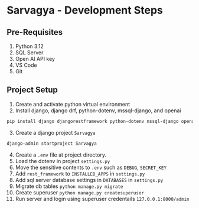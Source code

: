 # Sarvagya - Development Steps

## Pre-Requisites

1. Python 3.12
2. SQL Server
3. Open AI API key
4. VS Code
5. Git

## Project Setup

1. Create and activate python virtual environment
2. Install django, django drf, python-dotenv, mssql-django, and openai
```sh
pip install django djangorestframework python-dotenv mssql-django openai
```
3. Create a django project `Sarvagya`
```sh
django-admin startproject Sarvagya
```
4. Create a `.env` file at project directory.
5. Load the dotenv in project `settings.py`
6. Move the sensitive contents to `.env` such as `DEBUG`, `SECRET_KEY`
7. Add `rest_framework` to `INSTALLED_APPS` in `settings.py`
8. Add sql server database settings in `DATABASES` in `settings.py`
9. Migrate db tables `python manage.py migrate`
10. Create superuser `python manage.py createsuperuser`
11. Run server and login using superuser credentails `127.0.0.1:8000/admin`